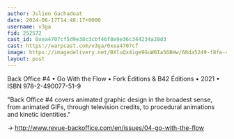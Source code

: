 ```yaml
---
author: Julien Gachadoat
date: 2024-06-17T14:48:17+0000
username: v3ga
fid: 252572
cast_id: 0xea4707cf5d9e38c3cbf46f8e9e36c344234a28d3
cast: https://warpcast.com/v3ga/0xea4707cf
image: https://imagedelivery.net/BXluQx4ige9GuW0Ia56BHw/60da5249-f8fe-4970-aefd-c978ba783600/original
layout: post
---
```

Back Office #4 • Go With the Flow • Fork Éditions & B42 Éditions • 2021 • ISBN 978-2-490077-51-9  
  
"Back Office #4 covers animated graphic design in the broadest sense, from animated GIFs, through television credits, to procedural animations and kinetic identities."  
  
→ http://www.revue-backoffice.com/en/issues/04-go-with-the-flow  

<img src='https://imagedelivery.net/BXluQx4ige9GuW0Ia56BHw/60da5249-f8fe-4970-aefd-c978ba783600/original' alt='' referrerpolicy='no-referrer'/>
<img src='https://imagedelivery.net/BXluQx4ige9GuW0Ia56BHw/0db9afbc-843c-420f-2b07-38ec94033700/original' alt='' referrerpolicy='no-referrer'/>